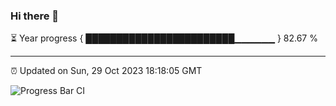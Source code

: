 ### Hi there 👋

⏳ Year progress { ████████████████████████▁▁▁▁▁▁ } 82.67 %

---

⏰ Updated on Sun, 29 Oct 2023 18:18:05 GMT

![Progress Bar CI](https://github.com/liununu/liununu/workflows/Progress%20Bar%20CI/badge.svg)
